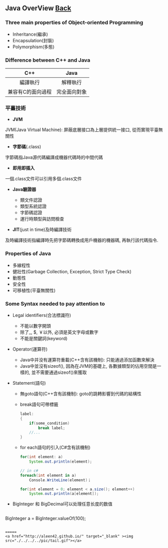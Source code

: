## Java OverView [Back](./../Java.md)
### Three main properties of Object-oriented Programming
- Inheritance(繼承)
- Encapsulation(封裝)
- Polymorphism(多態)

### Difference between C++ and Java
C++|Java
:----:|:-----:
編譯執行|解釋執行
兼容有C的面向過程|完全面向對象

### 平臺技術
- **JVM**

JVM(Java Virtual Machine): 屏蔽底層接口為上層提供統一接口, 從而實現平臺無關性

- **字節碼**(.class)

字節碼指Java源代碼編譯成機器代碼時的中間代碼

- **即用即插入**

一個.class文件可以引用多個.class文件

- **Java驗證器**

	- 類文件認證
	- 類型系統認證
	- 字節碼認證
	- 運行時類型與訪問檢查

- **JIT**(just in time)及時編譯技術

及時編譯技術指編譯時先把字節碼轉換成用戶機器的機器碼, 再執行該代碼指令.

### Properties of Java
- 多線程性
- 健壯性(Garbage Collection, Exception, Strict Type Check)
- 動態性
- 安全性
- 可移植性(平臺無關性)

### Some Syntax needed to pay attention to
- Legal identifiers(合法標識符) 
	- 不能以數字開頭
	- 除了_, $, ￥以外, 必須是英文字母或數字
	- 不能是關鍵詞(keyword)

- Operator(運算符)
	- Java中并没有運算符重載(C++含有該機制): 只能通過添加函數來解決
	- Java中並沒有sizeof(), 因為在JVM的基礎上, 各數據類型的佔用空間是一樣的, 並不需要通過sizeof()來獲取

- Statement(語句)
	- 無goto語句(C++含有該機制): goto的跳轉影響到代碼的結構性
	- break語句可帶標籤
	
		```Java
		label:
		{
			if(some_condition)
				break label;
			//...
		}
		```
	- for each語句的引入(C#含有該機制)

		```Java
		for(int element: a)
			System.out.println(element);
		```
		```cs
		// in c#
		foreach(int element in a)
			Console.WriteLine(element)；	
		```
		```java
		for(int element = 0; element < a.size(); element++)
			System.out.println(a[element]);
		```

- BigInteger 和 BigDecimal可以处理任意长度的数值

	```Java
BigInteger a = BigInteger.valueOf(100);
```

=====
<a href="http://aleen42.github.io/" target="_blank" ><img src="./../../../pic/tail.gif"></a>

